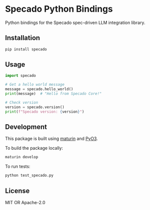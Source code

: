 # Specado Python Bindings

Python bindings for the Specado spec-driven LLM integration library.

## Installation

```bash
pip install specado
```

## Usage

```python
import specado

# Get a hello world message
message = specado.hello_world()
print(message)  # "Hello from Specado Core!"

# Check version
version = specado.version()
print(f"Specado version: {version}")
```

## Development

This package is built using [maturin](https://github.com/PyO3/maturin) and [PyO3](https://pyo3.rs/).

To build the package locally:

```bash
maturin develop
```

To run tests:

```bash
python test_specado.py
```

## License

MIT OR Apache-2.0